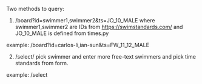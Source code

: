 Two methods to query:


1. /board?id=swimmer1,swimmer2&ts=JO_10_MALE
where swimmer1,swimmer2 are IDs from https://swimstandards.com/
and JO_10_MALE is defined from times.py

example: /board?id=carlos-li,ian-sun&ts=FW_11_12_MALE

2. /select/ pick swimmer and enter more free-text swimmers and pick time standards from form.

example: /select

